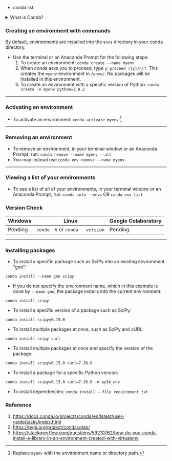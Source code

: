 - conda list

<details>
  <summary>What is Conda?</summary>
  - Package, dependency and environment management for any language---Python, R, Ruby, Lua, Scala, Java, JavaScript, C/ C++, FORTRAN.
</details>


### Creating an environment with commands
By default, environments are installed into the `envs` directory in your conda directory.

- Use the terminal or an Anaconda Prompt for the following steps:
  1. To create an environment: `conda create --name myenv`
  2. When conda asks you to proceed, type `y`: `proceed ([y]/n)?`. This creates the `myenv` environment in `/envs/`. No packages will be installed in this environment.
  3. To create an environment with a specific version of Python: `conda create -n myenv python=3.8.2`
  
  

---

### Activating an environment
* To activate an environment: `conda activate myenv` [^1]
[^1]: Replace `myenv` with the environment name or directory path.

---

### Removing an environment
- To remove an environment, in your terminal window or an Anaconda Prompt, run: `conda remove --name myenv --all`
- You may instead use `conda env remove --name myenv`.

---

### Viewing a list of your environments
* To see a list of all of your environments, in your terminal window or an Anaconda Prompt, run:
`conda info --envs` OR `conda env list`

### Version Check

   Windows                      | Linux                         | Google Colaboratory 
-------------                   | -------------                 | ------------
Pending                         | `conda -V` or `conda --version`   | Pending

---

### Installing packages
- To install a specific package such as SciPy into an existing environment "gnn":
```
conda install --name gnn scipy
```
- If you do not specify the environment name, which in this example is done by `--name gnn`, the package installs into the current environment:
```
conda install scipy
```
- To install a specific version of a package such as SciPy:
```
conda install scipy=0.15.0
```
- To install multiple packages at once, such as SciPy and cURL:
```
conda install scipy curl
```
- To install multiple packages at once and specify the version of the package:
```
conda install scipy=0.15.0 curl=7.26.0
```
- To install a package for a specific Python version:
```
conda install scipy=0.15.0 curl=7.26.0 -n py34_env
```

- To install dependencies: `conda install --file requirement.txt`

### Reference
1. https://docs.conda.io/projects/conda/en/latest/user-guide/tasks/index.html
2. https://pypi.org/project/condacolab/
3. https://stackoverflow.com/questions/59210762/how-do-you-conda-install-a-library-in-an-environment-created-with-virtualenv

